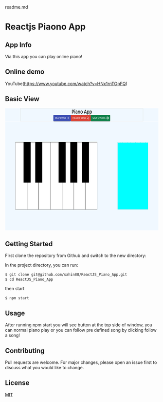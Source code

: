 readme.md

# Reactjs Piaono App

## App Info

Via this app you can play online piano!

## Online demo

YouTube(https://www.youtube.com/watch?v=HNx1rnTOpFQ)

## Basic View

<img with='400px' height='400px' src="https://github.com/sahin88/ReactJS_Piano_App/blob/main/react_piano.png"/>

## Getting Started

First clone the repository from Github and switch to the new directory:

In the project directory, you can run:

```
$ git clone git@github.com/sahin88/ReactJS_Piano_App.git
$ cd ReactJS_Piano_App

```

then start

```
$ npm start

```

## Usage

After running npm start you will see button at the top side of window, you can normal piano play or you can follow pre defined song by clicking follow a song!

## Contributing

Pull requests are welcome. For major changes, please open an issue first to discuss what you would like to change.

## License

[MIT](https://choosealicense.com/licenses/mit/)
